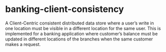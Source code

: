 # banking-client-consistency
A Client-Centric consistent distributed data store where a user’s write in one location must be visible in a different location for the same user. This is implemented for a banking application where customer’s balance must be updated in different locations of the branches when the same customer makes a request.
